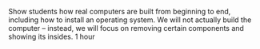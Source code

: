 Show students how real computers are built from beginning to end, including how to install an operating system. We will not actually build the computer – instead, we will focus on removing certain components and showing its insides.
1 hour